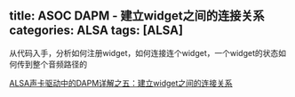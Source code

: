 title: ASOC DAPM - 建立widget之间的连接关系
categories: ALSA
tags: [ALSA]
---
从代码入手，分析如何注册widget，如何连接连个widget，一个widget的状态如何传到整个音频路径的

[ALSA声卡驱动中的DAPM详解之五：建立widget之间的连接关系](http://blog.csdn.net/DroidPhone/article/details/14052861)